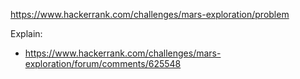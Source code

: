 https://www.hackerrank.com/challenges/mars-exploration/problem

Explain:

- https://www.hackerrank.com/challenges/mars-exploration/forum/comments/625548

